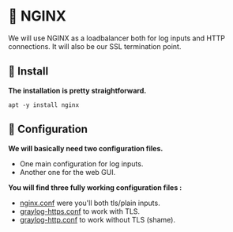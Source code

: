 # 🦑 NGINX

We will use NGINX as a loadbalancer both for log inputs and HTTP connections. It will also be our SSL termination point.

## 🥭 Install

**The installation is pretty straightforward.**
```
apt -y install nginx
```

## 🍎 Configuration

**We will basically need two configuration files.**

- One main configuration for log inputs.
- Another one for the web GUI.

**You will find three fully working configuration files :**

- [nginx.conf](nginx.conf) were you'll both tls/plain inputs.
- [graylog-https.conf](graylog-https.conf) to work with TLS.
- [graylog-http.conf](graylog-http.conf) to work without TLS (shame).